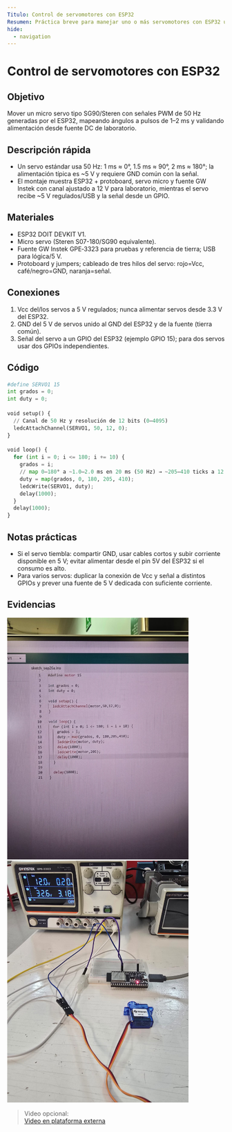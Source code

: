 ```yaml
---
Titulo: Control de servomotores con ESP32
Resumen: Práctica breve para manejar uno o más servomotores con ESP32 usando PWM de 50 Hz y mapeo de ángulos a pulsos.
hide:
  - navigation
---
```


# Control de servomotores con ESP32

## Objetivo
Mover un micro servo tipo SG90/Steren con señales PWM de 50 Hz generadas por el ESP32, mapeando ángulos a pulsos de 1–2 ms y validando alimentación desde fuente DC de laboratorio. 

## Descripción rápida
- Un servo estándar usa 50 Hz: 1 ms ≈ 0°, 1.5 ms ≈ 90°, 2 ms ≈ 180°; la alimentación típica es ~5 V y requiere GND común con la señal. 
- El montaje muestra ESP32 + protoboard, servo micro y fuente GW Instek con canal ajustado a 12 V para laboratorio, mientras el servo recibe ~5 V regulados/USB y la señal desde un GPIO. 

## Materiales
- ESP32 DOIT DEVKIT V1.   
- Micro servo (Steren S07-180/SG90 equivalente). 
- Fuente GW Instek GPE‑3323 para pruebas y referencia de tierra; USB para lógica/5 V. 
- Protoboard y jumpers; cableado de tres hilos del servo: rojo=Vcc, café/negro=GND, naranja=señal. 

## Conexiones
1. Vcc del/los servos a 5 V regulados; nunca alimentar servos desde 3.3 V del ESP32. 
2. GND del 5 V de servos unido al GND del ESP32 y de la fuente (tierra común). 
3. Señal del servo a un GPIO del ESP32 (ejemplo GPIO 15); para dos servos usar dos GPIOs independientes. 

## Código

```python
#define SERVO1 15
int grados = 0;
int duty = 0;

void setup() {
  // Canal de 50 Hz y resolución de 12 bits (0–4095)
  ledcAttachChannel(SERVO1, 50, 12, 0);
}

void loop() {
  for (int i = 0; i <= 180; i += 10) {
    grados = i;
    // map 0–180° a ~1.0–2.0 ms en 20 ms (50 Hz) → ~205–410 ticks a 12 bits
    duty = map(grados, 0, 180, 205, 410);
    ledcWrite(SERVO1, duty);
    delay(1000);
  }
  delay(1000);
}
```


## Notas prácticas
- Si el servo tiembla: compartir GND, usar cables cortos y subir corriente disponible en 5 V; evitar alimentar desde el pin 5V del ESP32 si el consumo es alto.   
- Para varios servos: duplicar la conexión de Vcc y señal a distintos GPIOs y prever una fuente de 5 V dedicada con suficiente corriente. 

## Evidencias
<img src="../recursos/imgs/Segundo/Actividad 7.jpg" alt="ESP32 + servo + fuente" width="420"> 

<img src="../recursos/imgs/Segundo/Circuito 7.jpg" alt="Diagrama dos servos con GND común" width="420"> 

> Video opcional:  
> [Video en plataforma externa](https://tu-enlace-de-video.com) 
